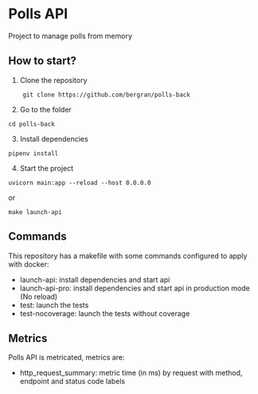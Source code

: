 # Polls API

Project to manage polls from memory

## How to start?

1. Clone the repository

```
    git clone https://github.com/bergran/polls-back
```

2. Go to the folder

```
cd polls-back
```

3. Install dependencies


```
pipenv install
```

4. Start the project

```
uvicorn main:app --reload --host 0.0.0.0
```

or

```
make launch-api
```

## Commands

This repository has a makefile with some commands configured to apply with docker:

* launch-api: install dependencies and start api
* launch-api-pro: install dependencies and start api in production mode (No reload)
* test: launch the tests
* test-nocoverage: launch the tests without coverage

## Metrics

Polls API is metricated, metrics are:

- http_request_summary: metric time (in ms) by request with method, endpoint and status code labels
